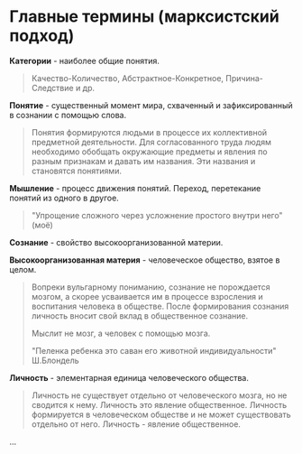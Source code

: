 # Главные термины (марксистский подход)

**Категории** - наиболее общие понятия.

>Качество-Количество, Абстрактное-Конкретное, Причина-Следствие и др.

**Понятие** - существенный момент мира, схваченный и зафиксированный в сознании с помощью слова.

>Понятия формируются людьми в процессе их коллективной предметной деятельности. Для согласованного труда людям необходимо обобщать окружающие предметы и явления по разным признакам и давать им названия. Эти названия и становятся понятиями.

**Мышление** - процесс движения понятий. Переход, перетекание понятий из одного в другое.
>"Упрощение сложного через усложнение простого внутри него" (моё)

**Сознание** - свойство высокоорганизованной материи.

**Высокоорганизованная материя** - человеческое общество, взятое в целом.

>Вопреки вульгарному пониманию, сознание не порождается мозгом, а скорее усваивается им в процессе взросления и воспитания человека в обществе. После формирования сознания личность вносит свой вклад в общественное сознание.
>
>Мыслит не мозг, а человек с помощью мозга.
>
>"Пеленка ребенка это саван его животной индивидуальности" Ш.Блондель

**Личность** - элементарная единица человеческого общества. 

>Личность не существует отдельно от человеческого мозга, но не сводится к нему. Личность это явление общественное. Личность формируется в человеческом обществе и не может существовать отдельно от него. Личность - явление общественное.

...